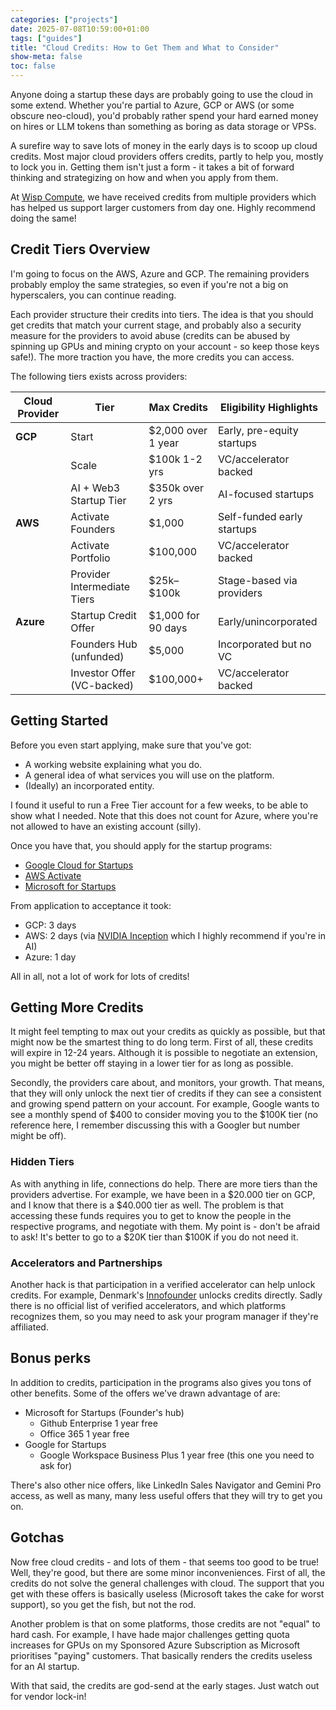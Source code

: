 ```yaml
---
categories: ["projects"]
date: 2025-07-08T10:59:00+01:00
tags: ["guides"]
title: "Cloud Credits: How to Get Them and What to Consider"
show-meta: false
toc: false
---
```


Anyone doing a startup these days are probably going to use the cloud in some extend. Whether you're partial to Azure, GCP or AWS (or some obscure neo-cloud), you'd probably rather spend your hard earned money on hires or LLM tokens than something as boring as data storage or VPSs.

A surefire way to save lots of money in the early days is to scoop up cloud credits. Most major cloud providers offers credits, partly to help you, mostly to lock you in. Getting them isn't just a form - it takes a bit of forward thinking and strategizing on how and when you apply from them.

At [Wisp Compute](https://wispcompute.com), we have received credits from multiple providers which has helped us support larger customers from day one. Highly recommend doing the same!

## Credit Tiers Overview

I'm going to focus on the AWS, Azure and GCP. The remaining providers probably employ the same strategies, so even if you're not a big on hyperscalers, you can continue reading.

Each provider structure their credits into tiers. The idea is that you should get credits that match your current stage, and probably also a security measure for the providers to avoid abuse (credits can be abused by spinning up GPUs and mining crypto on your account - so keep those keys safe!). The more traction you have, the more credits you can access.

The following tiers exists across providers:

| Cloud Provider | Tier                         | Max Credits            | Eligibility Highlights     |
| -------------- | ---------------------------- | ---------------------- | -------------------------- |
| **GCP**        | Start                        | \$2,000 over 1 year    | Early, pre-equity startups |
|                | Scale                        | \$100k 1-2 yrs         | VC/accelerator backed      |
|                | AI + Web3 Startup Tier       | \$350k over 2 yrs      | AI-focused startups        |
| **AWS**        | Activate Founders            | \$1,000                | Self-funded early startups |
|                | Activate Portfolio           | \$100,000              | VC/accelerator backed      |
|                | Provider Intermediate Tiers  | \$25k–\$100k           | Stage-based via providers  |
| **Azure**      | Startup Credit Offer         | \$1,000 for 90 days    | Early/unincorporated       |
|                | Founders Hub (unfunded)      | \$5,000                | Incorporated but no VC     |
|                | Investor Offer (VC-backed)   | \$100,000+             | VC/accelerator backed      |

## Getting Started

Before you even start applying, make sure that you've got:

* A working website explaining what you do.
* A general idea of what services you will use on the platform.
* (Ideally) an incorporated entity.

I found it useful to run a Free Tier account for a few weeks, to be able to show what I needed. Note that this does not count for Azure, where you're not allowed to have an existing account (silly).

Once you have that, you should apply for the startup programs: 

* [Google Cloud for Startups](https://cloud.google.com/startup)
* [AWS Activate](https://aws.amazon.com/activate/activate-landing/)
* [Microsoft for Startups](https://portal.startups.microsoft.com/signup)

From application to acceptance it took:
* GCP: 3 days
* AWS: 2 days (via [NVIDIA Inception](https://www.nvidia.com/en-us/startups/) which I highly recommend if you're in AI)
* Azure: 1 day

All in all, not a lot of work for lots of credits!

## Getting More Credits

It might feel tempting to max out your credits as quickly as possible, but that might now be the smartest thing to do long term. First of all, these credits will expire in 12-24 years. Although it is possible to negotiate an extension, you might be better off staying in a lower tier for as long as possible.

Secondly, the providers care about, and monitors, your growth. That means, that they will only unlock the next tier of credits if they can see a consistent and growing spend pattern on your account. For example, Google wants to see a monthly spend of $400 to consider moving you to the $100K tier (no reference here, I remember discussing this with a Googler but number might be off).

### Hidden Tiers

As with anything in life, connections do help. There are more tiers than the providers advertise. For example, we have been in a $20.000 tier on GCP, and I know that there is a $40.000 tier as well. The problem is that accessing these funds requires you to get to know the people in the respective programs, and negotiate with them. My point is - don't be afraid to ask! It's better to go to a $20K tier than $100K if you do not need it.

### Accelerators and Partnerships

Another hack is that participation in a verified accelerator can help unlock credits. For example, Denmark's [Innofounder](https://innovationsfonden.dk/en/p/innofounder) unlocks credits directly. Sadly there is no official list of verified accelerators, and which platforms recognizes them, so you may need to ask your program manager if they're affiliated.

## Bonus perks

In addition to credits, participation in the programs also gives you tons of other benefits. Some of the offers we've drawn advantage of are:

* Microsoft for Startups (Founder's hub)
    * Github Enterprise 1 year free
    * Office 365 1 year free
* Google for Startups
    * Google Workspace Business Plus 1 year free (this one you need to ask for)

There's also other nice offers, like LinkedIn Sales Navigator and Gemini Pro access, as well as many, many less useful offers that they will try to get you on.

## Gotchas

Now free cloud credits - and lots of them - that seems too good to be true! Well, they're good, but there are some minor inconveniences. First of all, the credits do not solve the general challenges with cloud. The support that you get with these offers is basically useless (Microsoft takes the cake for worst support), so you get the fish, but not the rod.

Another problem is that on some platforms, those credits are not "equal" to hard cash. For example, I have hade major challenges getting quota increases for GPUs on my Sponsored Azure Subscription as Microsoft prioritises "paying" customers. That basically renders the credits useless for an AI startup.

With that said, the credits are god-send at the early stages. Just watch out for vendor lock-in!